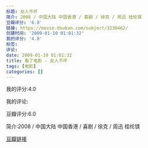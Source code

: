 ```yaml
---
标题: 女人不坏
简介: 2008 / 中国大陆 中国香港 / 喜剧 / 徐克 / 周迅 桂纶镁
豆瓣评分: '6.0'
链接: https://movie.douban.com/subject/3230462/
创建时间: '2009-01-10 01:01:32'
我的评分: '4.0'
标签:
评论:
date: 2009-01-10 01:01:32
title: 看了电影 - 女人不坏
tags: [电影]
categories: []
---
```


我的评分:4.0

我的评论:

豆瓣评分:6.0

简介:2008 / 中国大陆 中国香港 / 喜剧 / 徐克 / 周迅 桂纶镁

[豆瓣链接](https://movie.douban.com/subject/3230462/)

